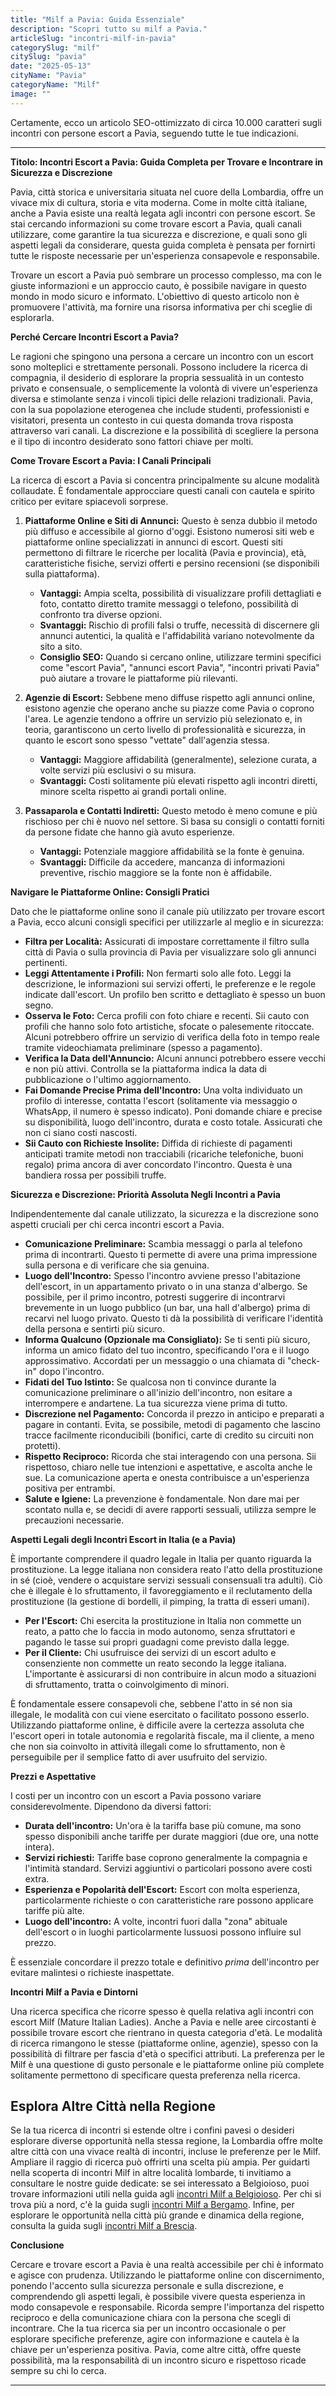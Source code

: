 ```yaml
---
title: "Milf a Pavia: Guida Essenziale"
description: "Scopri tutto su milf a Pavia."
articleSlug: "incontri-milf-in-pavia" 
categorySlug: "milf"
citySlug: "pavia"
date: "2025-05-13"
cityName: "Pavia"
categoryName: "Milf"
image: ""
---
```


Certamente, ecco un articolo SEO-ottimizzato di circa 10.000 caratteri sugli incontri con persone escort a Pavia, seguendo tutte le tue indicazioni.

---

**Titolo: Incontri Escort a Pavia: Guida Completa per Trovare e Incontrare in Sicurezza e Discrezione**

Pavia, città storica e universitaria situata nel cuore della Lombardia, offre un vivace mix di cultura, storia e vita moderna. Come in molte città italiane, anche a Pavia esiste una realtà legata agli incontri con persone escort. Se stai cercando informazioni su come trovare escort a Pavia, quali canali utilizzare, come garantire la tua sicurezza e discrezione, e quali sono gli aspetti legali da considerare, questa guida completa è pensata per fornirti tutte le risposte necessarie per un'esperienza consapevole e responsabile.

Trovare un escort a Pavia può sembrare un processo complesso, ma con le giuste informazioni e un approccio cauto, è possibile navigare in questo mondo in modo sicuro e informato. L'obiettivo di questo articolo non è promuovere l'attività, ma fornire una risorsa informativa per chi sceglie di esplorarla.

**Perché Cercare Incontri Escort a Pavia?**

Le ragioni che spingono una persona a cercare un incontro con un escort sono molteplici e strettamente personali. Possono includere la ricerca di compagnia, il desiderio di esplorare la propria sessualità in un contesto privato e consensuale, o semplicemente la volontà di vivere un'esperienza diversa e stimolante senza i vincoli tipici delle relazioni tradizionali. Pavia, con la sua popolazione eterogenea che include studenti, professionisti e visitatori, presenta un contesto in cui questa domanda trova risposta attraverso vari canali. La discrezione e la possibilità di scegliere la persona e il tipo di incontro desiderato sono fattori chiave per molti.

**Come Trovare Escort a Pavia: I Canali Principali**

La ricerca di escort a Pavia si concentra principalmente su alcune modalità collaudate. È fondamentale approcciare questi canali con cautela e spirito critico per evitare spiacevoli sorprese.

1.  **Piattaforme Online e Siti di Annunci:**
    Questo è senza dubbio il metodo più diffuso e accessibile al giorno d'oggi. Esistono numerosi siti web e piattaforme online specializzati in annunci di escort. Questi siti permettono di filtrare le ricerche per località (Pavia e provincia), età, caratteristiche fisiche, servizi offerti e persino recensioni (se disponibili sulla piattaforma).
    *   **Vantaggi:** Ampia scelta, possibilità di visualizzare profili dettagliati e foto, contatto diretto tramite messaggi o telefono, possibilità di confronto tra diverse opzioni.
    *   **Svantaggi:** Rischio di profili falsi o truffe, necessità di discernere gli annunci autentici, la qualità e l'affidabilità variano notevolmente da sito a sito.
    *   **Consiglio SEO:** Quando si cercano online, utilizzare termini specifici come "escort Pavia", "annunci escort Pavia", "incontri privati Pavia" può aiutare a trovare le piattaforme più rilevanti.

2.  **Agenzie di Escort:**
    Sebbene meno diffuse rispetto agli annunci online, esistono agenzie che operano anche su piazze come Pavia o coprono l'area. Le agenzie tendono a offrire un servizio più selezionato e, in teoria, garantiscono un certo livello di professionalità e sicurezza, in quanto le escort sono spesso "vettate" dall'agenzia stessa.
    *   **Vantaggi:** Maggiore affidabilità (generalmente), selezione curata, a volte servizi più esclusivi o su misura.
    *   **Svantaggi:** Costi solitamente più elevati rispetto agli incontri diretti, minore scelta rispetto ai grandi portali online.

3.  **Passaparola e Contatti Indiretti:**
    Questo metodo è meno comune e più rischioso per chi è nuovo nel settore. Si basa su consigli o contatti forniti da persone fidate che hanno già avuto esperienze.
    *   **Vantaggi:** Potenziale maggiore affidabilità se la fonte è genuina.
    *   **Svantaggi:** Difficile da accedere, mancanza di informazioni preventive, rischio maggiore se la fonte non è affidabile.

**Navigare le Piattaforme Online: Consigli Pratici**

Dato che le piattaforme online sono il canale più utilizzato per trovare escort a Pavia, ecco alcuni consigli specifici per utilizzarle al meglio e in sicurezza:

*   **Filtra per Località:** Assicurati di impostare correttamente il filtro sulla città di Pavia o sulla provincia di Pavia per visualizzare solo gli annunci pertinenti.
*   **Leggi Attentamente i Profili:** Non fermarti solo alle foto. Leggi la descrizione, le informazioni sui servizi offerti, le preferenze e le regole indicate dall'escort. Un profilo ben scritto e dettagliato è spesso un buon segno.
*   **Osserva le Foto:** Cerca profili con foto chiare e recenti. Sii cauto con profili che hanno solo foto artistiche, sfocate o palesemente ritoccate. Alcuni potrebbero offrire un servizio di verifica della foto in tempo reale tramite videochiamata preliminare (spesso a pagamento).
*   **Verifica la Data dell'Annuncio:** Alcuni annunci potrebbero essere vecchi e non più attivi. Controlla se la piattaforma indica la data di pubblicazione o l'ultimo aggiornamento.
*   **Fai Domande Precise Prima dell'Incontro:** Una volta individuato un profilo di interesse, contatta l'escort (solitamente via messaggio o WhatsApp, il numero è spesso indicato). Poni domande chiare e precise su disponibilità, luogo dell'incontro, durata e costo totale. Assicurati che non ci siano costi nascosti.
*   **Sii Cauto con Richieste Insolite:** Diffida di richieste di pagamenti anticipati tramite metodi non tracciabili (ricariche telefoniche, buoni regalo) prima ancora di aver concordato l'incontro. Questa è una bandiera rossa per possibili truffe.

**Sicurezza e Discrezione: Priorità Assoluta Negli Incontri a Pavia**

Indipendentemente dal canale utilizzato, la sicurezza e la discrezione sono aspetti cruciali per chi cerca incontri escort a Pavia.

*   **Comunicazione Preliminare:** Scambia messaggi o parla al telefono prima di incontrarti. Questo ti permette di avere una prima impressione sulla persona e di verificare che sia genuina.
*   **Luogo dell'Incontro:** Spesso l'incontro avviene presso l'abitazione dell'escort, in un appartamento privato o in una stanza d'albergo. Se possibile, per il primo incontro, potresti suggerire di incontrarvi brevemente in un luogo pubblico (un bar, una hall d'albergo) prima di recarvi nel luogo privato. Questo ti dà la possibilità di verificare l'identità della persona e sentirti più sicuro.
*   **Informa Qualcuno (Opzionale ma Consigliato):** Se ti senti più sicuro, informa un amico fidato del tuo incontro, specificando l'ora e il luogo approssimativo. Accordati per un messaggio o una chiamata di "check-in" dopo l'incontro.
*   **Fidati del Tuo Istinto:** Se qualcosa non ti convince durante la comunicazione preliminare o all'inizio dell'incontro, non esitare a interrompere e andartene. La tua sicurezza viene prima di tutto.
*   **Discrezione nel Pagamento:** Concorda il prezzo in anticipo e preparati a pagare in contanti. Evita, se possibile, metodi di pagamento che lascino tracce facilmente riconducibili (bonifici, carte di credito su circuiti non protetti).
*   **Rispetto Reciproco:** Ricorda che stai interagendo con una persona. Sii rispettoso, chiaro nelle tue intenzioni e aspettative, e ascolta anche le sue. La comunicazione aperta e onesta contribuisce a un'esperienza positiva per entrambi.
*   **Salute e Igiene:** La prevenzione è fondamentale. Non dare mai per scontato nulla e, se decidi di avere rapporti sessuali, utilizza sempre le precauzioni necessarie.

**Aspetti Legali degli Incontri Escort in Italia (e a Pavia)**

È importante comprendere il quadro legale in Italia per quanto riguarda la prostituzione. La legge italiana non considera reato l'atto della prostituzione in sé (cioè, vendere o acquistare servizi sessuali consensuali tra adulti). Ciò che è illegale è lo sfruttamento, il favoreggiamento e il reclutamento della prostituzione (la gestione di bordelli, il pimping, la tratta di esseri umani).

*   **Per l'Escort:** Chi esercita la prostituzione in Italia non commette un reato, a patto che lo faccia in modo autonomo, senza sfruttatori e pagando le tasse sui propri guadagni come previsto dalla legge.
*   **Per il Cliente:** Chi usufruisce dei servizi di un escort adulto e consenziente non commette un reato secondo la legge italiana. L'importante è assicurarsi di non contribuire in alcun modo a situazioni di sfruttamento, tratta o coinvolgimento di minori.

È fondamentale essere consapevoli che, sebbene l'atto in sé non sia illegale, le modalità con cui viene esercitato o facilitato possono esserlo. Utilizzando piattaforme online, è difficile avere la certezza assoluta che l'escort operi in totale autonomia e regolarità fiscale, ma il cliente, a meno che non sia coinvolto in attività illegali come lo sfruttamento, non è perseguibile per il semplice fatto di aver usufruito del servizio.

**Prezzi e Aspettative**

I costi per un incontro con un escort a Pavia possono variare considerevolmente. Dipendono da diversi fattori:

*   **Durata dell'incontro:** Un'ora è la tariffa base più comune, ma sono spesso disponibili anche tariffe per durate maggiori (due ore, una notte intera).
*   **Servizi richiesti:** Tariffe base coprono generalmente la compagnia e l'intimità standard. Servizi aggiuntivi o particolari possono avere costi extra.
*   **Esperienza e Popolarità dell'Escort:** Escort con molta esperienza, particolarmente richieste o con caratteristiche rare possono applicare tariffe più alte.
*   **Luogo dell'incontro:** A volte, incontri fuori dalla "zona" abituale dell'escort o in luoghi particolarmente lussuosi possono influire sul prezzo.

È essenziale concordare il prezzo totale e definitivo *prima* dell'incontro per evitare malintesi o richieste inaspettate.

**Incontri Milf a Pavia e Dintorni**

Una ricerca specifica che ricorre spesso è quella relativa agli incontri con escort Milf (Mature Italian Ladies). Anche a Pavia e nelle aree circostanti è possibile trovare escort che rientrano in questa categoria d'età. Le modalità di ricerca rimangono le stesse (piattaforme online, agenzie), spesso con la possibilità di filtrare per fascia d'età o specifici attributi. La preferenza per le Milf è una questione di gusto personale e le piattaforme online più complete solitamente permettono di specificare questa preferenza nella ricerca.

## Esplora Altre Città nella Regione

Se la tua ricerca di incontri si estende oltre i confini pavesi o desideri esplorare diverse opportunità nella stessa regione, la Lombardia offre molte altre città con una vivace realtà di incontri, incluse le preferenze per le Milf. Ampliare il raggio di ricerca può offrirti una scelta più ampia. Per guidarti nella scoperta di incontri Milf in altre località lombarde, ti invitiamo a consultare le nostre guide dedicate: se sei interessato a Belgioioso, puoi trovare informazioni utili nella guida agli [incontri Milf a Belgioioso](/belgioioso/milf/incontri-milf-in-belgioioso). Per chi si trova più a nord, c'è la guida sugli [incontri Milf a Bergamo](/bergamo/milf/incontri-milf-in-bergamo). Infine, per esplorare le opportunità nella città più grande e dinamica della regione, consulta la guida sugli [incontri Milf a Brescia](/brescia/milf/incontri-milf-in-brescia).

**Conclusione**

Cercare e trovare escort a Pavia è una realtà accessibile per chi è informato e agisce con prudenza. Utilizzando le piattaforme online con discernimento, ponendo l'accento sulla sicurezza personale e sulla discrezione, e comprendendo gli aspetti legali, è possibile vivere questa esperienza in modo consapevole e responsabile. Ricorda sempre l'importanza del rispetto reciproco e della comunicazione chiara con la persona che scegli di incontrare. Che la tua ricerca sia per un incontro occasionale o per esplorare specifiche preferenze, agire con informazione e cautela è la chiave per un'esperienza positiva. Pavia, come altre città, offre queste possibilità, ma la responsabilità di un incontro sicuro e rispettoso ricade sempre su chi lo cerca.

---
